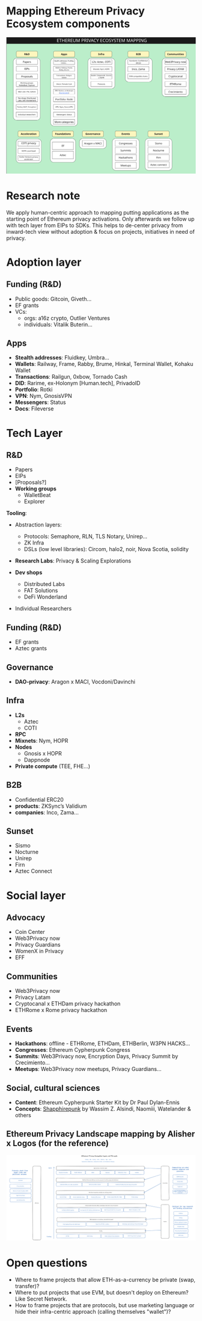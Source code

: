 # Mapping Ethereum Privacy Ecosystem components

![alt text](https://github.com/web3privacy/research/blob/main/initiatives/ethereum-privacy-ecosystem/assets/img/ethereum-privacy-ecosystem-mapping.png)

# Research note

We apply human-centric approach to mapping putting applications as the starting point of Ethereum privacy activations. Only afterwards we follow up with tech layer from EIPs to SDKs.
This helps to de-center privacy from inward-tech view without adoption & focus on projects, initiatives in need of privacy.

# Adoption layer

## Funding (R&D)

- Public goods: Gitcoin, Giveth...
- EF grants
- VCs:
  - orgs: a16z crypto, Outlier Ventures
  - individuals: Vitalik Buterin...

## Apps

- **Stealth addresses**: Fluidkey, Umbra…
- **Wallets**: Railway, Frame, Rabby, Brume, Hinkal, Terminal Wallet, Kohaku Wallet 
- **Transactions**: Railgun, 0xbow, Tornado Cash
- **DID**: Rarime, ex-Holonym [Human.tech], PrivadoID
- **Portfolio**: Rotki
- **VPN**: Nym, GnosisVPN
- **Messengers**: Status
- **Docs**: Fileverse

# Tech Layer

## R&D

- Papers
- EIPs
- [Proposals?]
- **Working groups**
  - WalletBeat
  - Explorer

**Tooling**:

- Abstraction layers:
  - Protocols: Semaphore, RLN, TLS Notary, Unirep...
  - ZK Infra
  - DSLs (low level libraries): Circom, halo2, noir, Nova Scotia, solidity

- **Research Labs**: Privacy & Scaling Explorations

- **Dev shops**
  - Distributed Labs
  - FAT Solutions
  - DeFi Wonderland

- Individual Researchers

## Funding (R&D)

- EF grants
- Aztec grants

## Governance

- **DAO-privacy**: Aragon x MACI, Vocdoni/Davinchi

## Infra

- **L2s**
  - Aztec
  - COTI
- **RPC**
- **Mixnets**: Nym, HOPR
- **Nodes**
  - Gnosis x HOPR
  - Dappnode
- **Private compute** (TEE, FHE...)

## B2B

- Confidential ERC20
- **products**: ZKSync’s Validium
- **companies**: Inco, Zama...

## Sunset

- Sismo
- Nocturne
- Unirep
- Firn
- Aztec Connect

# Social layer

## Advocacy

- Coin Center
- Web3Privacy now
- Privacy Guardians
- WomenX in Privacy
- EFF

## Communities

- Web3Privacy now
- Privacy Latam
- Cryptocanal x ETHDam privacy hackathon
- ETHRome x Rome privacy hackathon

## Events

- **Hackathons**: offline - ETHRome, ETHDam, ETHBerlin, W3PN HACKS...
- **Congresses**: Ethereum Cypherpunk Congress
- **Summits**: Web3Privacy now, Encryption Days, Privacy Summit by Crecimiento...
- **Meetups**: Web3Privacy now meetups, Privacy Guardians...

## Social, cultural sciences

- **Content**: Ethereum Cypherpunk Starter Kit by Dr Paul Dylan-Ennis
- **Concepts**: [Shapphirepunk](https://sapphirepunk.com) by Wassim Z. Alsindi, Naomiii, Watelander & others

## Ethereum Privacy Landscape mapping by Alisher x Logos (for the reference)

![alt text](https://github.com/web3privacy/research/blob/main/initiatives/ethereum-privacy-ecosystem/notes/Ethereum%20Privacy%20Ecosystem%20layout%20by%20Alisher%20x%20Logos.png)

# Open questions

- Where to frame projects that allow ETH-as-a-currency be private (swap, transfer)?
- Where to put projects that use EVM, but doesn't deploy on Ethereum? Like Secret Network.
- How to frame projects that are protocols, but use marketing language or hide their infra-centric approach (calling themselves "wallet")?
